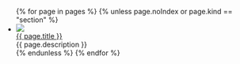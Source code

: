 <!--
title: Zeke Sikelianos
description: designer, natural language programmer, educator
noIndex: true
kind: section
-->

<div class="main-column">

  <ul class="cards">
    {% for page in pages %}
      {% unless page.noIndex or page.kind == "section" %}
        <li class="card">
          <div class="card-inner">
            <a class="card-thumbnail" href="{{ page.href }}">
              <img src="{{ page.images.thumbnail.href }}">
            </a>
            <div class="card-bottom">
              <div class="card-details">
                <a class="card-details-title" href="{{ page.href }}">{{ page.title }}</a>
                <div class="card-details-description">{{ page.description }}</div>
              </div>
            </div>
          </div>
        </li>
      {% endunless %}
    {% endfor %}
  </ul>

</div>
